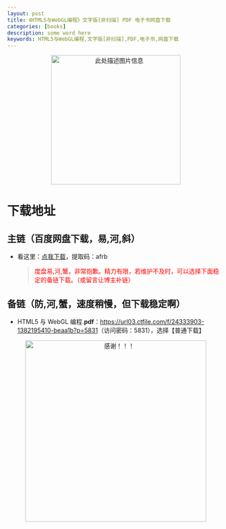```yaml
---
layout: post
title: 《HTML5与WebGL编程》文字版[非扫描] PDF 电子书网盘下载
categories: [books]
description: some word here
keywords: HTML5与WebGL编程,文字版[非扫描],PDF,电子书,网盘下载
---
```


<div align="center"><img src="https://pic.imgdb.cn/item/67063effd29ded1a8c83e629.png" alt="此处描述图片信息" width="300px" height="auto"></div>

# 下载地址

## 主链（百度网盘下载，易,河,斜）

- 看这里：[点我下载](https://pan.baidu.com/s/1iMXUbSbtZQZjDcqDmnWUyw?pwd=afrb)，提取码：afrb

  > <p style="color:red" >度盘易,河,蟹，非常抱歉。精力有限，若维护不及时，可以选择下面稳定的备链下载。（或留言让博主补链）</p>

## 备链（防,河,蟹，速度稍慢，但下载稳定啊）

- HTML5 与 WebGL 编程.**pdf**：<https://url03.ctfile.com/f/24333903-1382195410-beaa1b?p=5831>（访问密码：5831），选择【普通下载】

<div align="center"><img src="https://pic.imgdb.cn/item/6707df6bd29ded1a8ce37031.gif" alt="感谢！！！" width="420px" height="auto"/></div>

